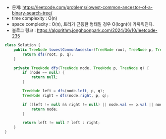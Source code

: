 - 문제: https://leetcode.com/problems/lowest-common-ancestor-of-a-binary-search-tree/
- time complexity : O(n)
- space complexity : O(n), 트리가 균등한 형태일 경우 O(logn)에 가까워진다.
- 블로그 링크 : https://algorithm.jonghoonpark.com/2024/06/10/leetcode-235

```java
class Solution {
    public TreeNode lowestCommonAncestor(TreeNode root, TreeNode p, TreeNode q) {
        return dfs(root, p, q);
    }

    private TreeNode dfs(TreeNode node, TreeNode p, TreeNode q) {
        if (node == null) {
            return null;
        }

        TreeNode left = dfs(node.left, p, q);
        TreeNode right = dfs(node.right, p, q);

        if ((left != null && right != null) || node.val == p.val || node.val == q.val) {
            return node;
        }

        return left != null ? left : right;
    }
}
```
